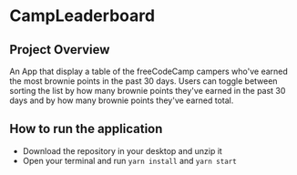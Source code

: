 # CampLeaderboard

## Project Overview
An App that display a table of the freeCodeCamp campers who've earned the most brownie points in the past 30 days. Users can toggle between sorting the list by how many brownie points they've earned in the past 30 days and by how many brownie points they've earned total.

## How to run the application
- Download the repository in your desktop and unzip it
- Open your terminal and run `yarn install` and `yarn start`
